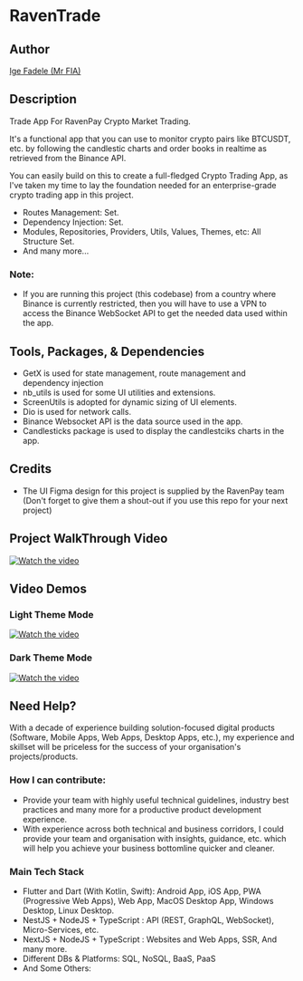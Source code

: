 # RavenTrade

## Author

[Ige Fadele (Mr FIA)](https://linkedin.com/in/igefadele)

##  Description

Trade App For RavenPay Crypto Market Trading. 

It's a functional app that you can use to monitor crypto pairs like BTCUSDT, etc. by following the candlestic charts and order books in realtime as retrieved from the Binance API.

You can easily build on this to create a full-fledged Crypto Trading App, as I've taken my time to lay the foundation needed for an enterprise-grade crypto trading app in this project.

- Routes Management: Set.
- Dependency Injection: Set.
- Modules, Repositories, Providers, Utils, Values, Themes, etc: All Structure Set.
- And many more...

### Note: 
- If you are running this project (this codebase) from a country where Binance is currently restricted, then you will have to use a VPN to access the Binance WebSocket API to get the needed data used within the app.


## Tools, Packages, & Dependencies
- GetX is used for state management, route management and dependency injection
- nb_utils is used for some UI utilities and extensions.
- ScreenUtils is adopted for dynamic sizing of UI elements.
- Dio is used for network calls.
- Binance Websocket API is the data source used in the app. 
- Candlesticks package is used to display the candlestciks charts in the app.


## Credits
- The UI Figma design for this project is supplied by the RavenPay team (Don't forget to give them a shout-out if you use this repo for your next project)

## Project WalkThrough Video
<!-- ![Video Demo](https://youtu.be/gV5nkYbeujg) -->
[![Watch the video](https://img.youtube.com/vi/gV5nkYbeujg/0.jpg)](https://www.youtube.com/watch?v=gV5nkYbeujg)

## Video Demos

### Light Theme Mode
<!-- ![Light Theme Mode - Video Demo](https://youtu.be/XaMaQL6JcSY) -->
[![Watch the video](https://img.youtube.com/vi/XaMaQL6JcSY/0.jpg)](https://www.youtube.com/watch?v=XaMaQL6JcSY)

### Dark Theme Mode
<!-- ![Dark Theme Mode - Video Demo](https://youtube.com/shorts/mIGb3IOmPUg?feature=share) -->
[![Watch the video](https://img.youtube.com/vi/mIGb3IOmPUg/0.jpg)](https://www.youtube.com/watch?v=mIGb3IOmPUg)


## Need Help?

With a decade of experience building solution-focused digital products (Software, Mobile Apps, Web Apps, Desktop Apps, etc.), my experience and skillset will be priceless for the success of your organisation's projects/products.

### How I can contribute:
- Provide your team with highly useful technical guidelines, industry best practices and many more for a productive product development experience.
- With experience across both technical and business corridors, I could provide your team and organisation with insights, guidance, etc. which will help you achieve your business bottomline quicker and cleaner.

### Main Tech Stack
- Flutter and Dart (With Kotlin, Swift): Android App, iOS App, PWA (Progressive Web Apps), Web App, MacOS Desktop App, Windows Desktop, Linux Desktop.
- NestJS + NodeJS + TypeScript : API (REST, GraphQL, WebSocket), Micro-Services, etc.
- NextJS + NodeJS + TypeScript : Websites and Web Apps, SSR, And many more.
- Different DBs & Platforms: SQL, NoSQL, BaaS, PaaS 
- And Some Others: 